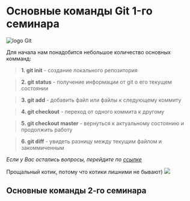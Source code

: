 # Основные команды Git 1-го семинара

![](https://avatars.githubusercontent.com/u/18133?s=200&v=4 "logo Git")

Для начала нам понадобится небольшое количество основных комманд:

> **1. git init** - создание локального репозитория

> **2. git status** - получение информации от git о его текущем состоянии

> **3. git add** - добавить файл или файлы к следующему коммиту

> **4. git checkout** - переход от одного коммита к другому

> **5. git checkout master** - вернуться к актуальному состоянию и продолжить работу

> **6. git diff** - увидеть разницу между текущим файлом и закоммиченным 

*Если у Вас остались вопросы, перейдите по [ссылке](https://gb.ru/lessons/299757)*

Прощальный котик, потому что котики лишними не бывают)
![](https://st.depositphotos.com/3047333/4830/i/600/depositphotos_48304783-stock-photo-cat-sitting-in-snow.jpg)

## Основные команды 2-го семинара